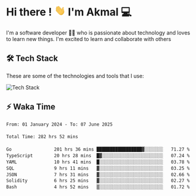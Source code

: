 # Hi there ! <img src="https://github.com/ABSphreak/ABSphreak/blob/master/gifs/Hi.gif" width="30"> I'm Akmal  💻

I'm a software developer 👨‍💻 who is passionate about technology and loves to learn new things. I'm excited to learn and collaborate with others

## 🛠️ Tech Stack

These are some of the technologies and tools that I use:

![Tech Stack](https://skillicons.dev/icons?i=typescript,nodejs,javascript,express,nest,sequelize,go,rabbitmq,python,solidity,react,vue,next,nuxtjs,webpack,vite,tailwindcss,bootstrap,css,scss,html,vercel,firebase,heroku,netlify,docker,postgresql,mongodb,redis,mysql,graphql,git,github,gitlab,vscode,figma,postman,pytorch,tensorflow,bash)

## ⚡ Waka Time
<!--START_SECTION:waka-->

```txt
From: 01 January 2024 - To: 07 June 2025

Total Time: 282 hrs 52 mins

Go                201 hrs 36 mins █████████████████▓░░░░░░░   71.27 %
TypeScript        20 hrs 28 mins  █▓░░░░░░░░░░░░░░░░░░░░░░░   07.24 %
YAML              10 hrs 41 mins  █░░░░░░░░░░░░░░░░░░░░░░░░   03.78 %
SQL               9 hrs 11 mins   ▓░░░░░░░░░░░░░░░░░░░░░░░░   03.25 %
JSON              7 hrs 31 mins   ▓░░░░░░░░░░░░░░░░░░░░░░░░   02.66 %
Solidity          6 hrs 25 mins   ▓░░░░░░░░░░░░░░░░░░░░░░░░   02.27 %
Bash              4 hrs 52 mins   ▒░░░░░░░░░░░░░░░░░░░░░░░░   01.72 %
```

<!--END_SECTION:waka-->


